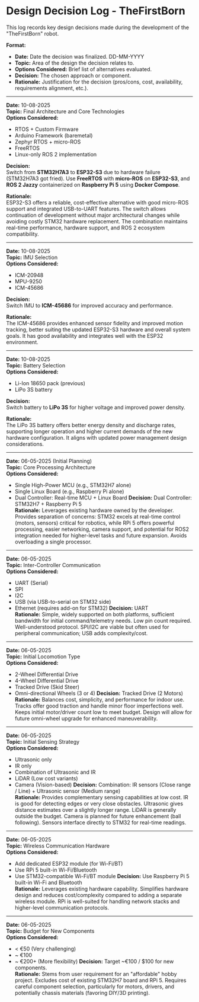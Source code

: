 # Design Decision Log - TheFirstBorn

This log records key design decisions made during the development of the "TheFirstBorn" robot.

**Format:**

*   **Date:** Date the decision was finalized. DD-MM-YYYY  
*   **Topic:** Area of the design the decision relates to.  
*   **Options Considered:** Brief list of alternatives evaluated.  
*   **Decision:** The chosen approach or component.  
*   **Rationale:** Justification for the decision (pros/cons, cost, availability, requirements alignment, etc.).

---
**Date:** 10-08-2025  
**Topic:** Final Architecture and Core Technologies  
**Options Considered:**  
- RTOS + Custom Firmware  
- Arduino Framework (baremetal)  
- Zephyr RTOS + micro-ROS  
- FreeRTOS  
- Linux-only ROS 2 implementation

**Decision:**  
Switch from **STM32H7A3** to **ESP32-S3** due to hardware failure (STM32H7A3 got fried). Use **FreeRTOS** with **micro-ROS** on **ESP32-S3**, and **ROS 2 Jazzy** containerized on **Raspberry Pi 5** using **Docker Compose**.

**Rationale:**  
ESP32-S3 offers a reliable, cost-effective alternative with good micro-ROS support and integrated USB-to-UART features. The switch allows continuation of development without major architectural changes while avoiding costly STM32 hardware replacement. The combination maintains real-time performance, hardware support, and ROS 2 ecosystem compatibility.

---

**Date:** 10-08-2025  
**Topic:** IMU Selection  
**Options Considered:**  
- ICM-20948  
- MPU-9250  
- ICM-45686  

**Decision:**  
Switch IMU to **ICM-45686** for improved accuracy and performance.

**Rationale:**  
The ICM-45686 provides enhanced sensor fidelity and improved motion tracking, better suiting the updated ESP32-S3 hardware and overall system goals. It has good availability and integrates well with the ESP32 environment.

---

**Date:** 10-08-2025  
**Topic:** Battery Selection  
**Options Considered:**  
- Li-Ion 18650 pack (previous)  
- LiPo 3S battery  

**Decision:**  
Switch battery to **LiPo 3S** for higher voltage and improved power density.

**Rationale:**  
The LiPo 3S battery offers better energy density and discharge rates, supporting longer operation and higher current demands of the new hardware configuration. It aligns with updated power management design considerations.

---

**Date:** 06-05-2025 (Initial Planning)  
**Topic:** Core Processing Architecture  
**Options Considered:**
*   Single High-Power MCU (e.g., STM32H7 alone)
*   Single Linux Board (e.g., Raspberry Pi alone)
*   Dual Controller: Real-time MCU + Linux Board
**Decision:** Dual Controller: STM32H7 + Raspberry Pi 5  
**Rationale:** Leverages existing hardware owned by the developer. Provides separation of concerns: STM32 excels at real-time control (motors, sensors) critical for robotics, while RPi 5 offers powerful processing, easier networking, camera support, and potential for ROS2 integration needed for higher-level tasks and future expansion. Avoids overloading a single processor.

---

**Date:** 06-05-2025  
**Topic:** Inter-Controller Communication  
**Options Considered:**
*   UART (Serial)
*   SPI
*   I2C
*   USB (via USB-to-serial on STM32 side)
*   Ethernet (requires add-on for STM32)
**Decision:** UART  
**Rationale:** Simple, widely supported on both platforms, sufficient bandwidth for initial command/telemetry needs. Low pin count required. Well-understood protocol. SPI/I2C are viable but often used for peripheral communication; USB adds complexity/cost.

---

**Date:** 06-05-2025  
**Topic:** Initial Locomotion Type  
**Options Considered:**
*   2-Wheel Differential Drive
*   4-Wheel Differential Drive
*   Tracked Drive (Skid Steer)
*   Omni-directional Wheels (3 or 4)
**Decision:** Tracked Drive (2 Motors)  
**Rationale:** Balances cost, simplicity, and performance for indoor use. Tracks offer good traction and handle minor floor imperfections well. Keeps initial motor/driver count low to meet budget. Design will allow for future omni-wheel upgrade for enhanced maneuverability.

---

**Date:** 06-05-2025  
**Topic:** Initial Sensing Strategy  
**Options Considered:**
*   Ultrasonic only
*   IR only
*   Combination of Ultrasonic and IR
*   LiDAR (Low cost variants)
*   Camera (Vision-based)
**Decision:** Combination: IR sensors (Close range / Line) + Ultrasonic sensor (Medium range)  
**Rationale:** Provides complementary sensing capabilities at low cost. IR is good for detecting edges or very close obstacles. Ultrasonic gives distance estimates over a slightly longer range. LiDAR is generally outside the budget. Camera is planned for future enhancement (ball following). Sensors interface directly to STM32 for real-time readings.

---

**Date:** 06-05-2025  
**Topic:** Wireless Communication Hardware  
**Options Considered:**
*   Add dedicated ESP32 module (for Wi-Fi/BT)
*   Use RPi 5 built-in Wi-Fi/Bluetooth
*   Use STM32-compatible Wi-Fi/BT module
**Decision:** Use Raspberry Pi 5 built-in Wi-Fi and Bluetooth  
**Rationale:** Leverages existing hardware capability. Simplifies hardware design and reduces cost/complexity compared to adding a separate wireless module. RPi is well-suited for handling network stacks and higher-level communication protocols.

---

**Date:** 06-05-2025  
**Topic:** Budget for New Components  
**Options Considered:**
*   < €50 (Very challenging)
*   ~ €100
*   ~ €200+ (More flexibility)
**Decision:** Target ~€100 / $100 for new components.  
**Rationale:** Stems from user requirement for an "affordable" hobby project. Excludes cost of existing STM32H7 board and RPi 5. Requires careful component selection, particularly for motors, drivers, and potentially chassis materials (favoring DIY/3D printing).
